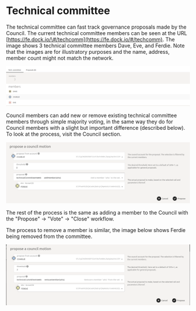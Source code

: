 # Technical committee

The technical committee can fast track governance proposals made by the Council. The current technical committee members can be seen at the URL [https://fe.dock.io/\#/techcomm](https://fe.dock.io/#/techcomm). The image shows 3 technical committee members Dave, Eve, and Ferdie. Note that the images are for illustratory purposes and the name, address, member count might not match the network.

![](../../../../.gitbook/assets/tech-comm-member-list.png)



Council members can add new or remove existing technical committee members through simple majority voting, in the same way they do for Council members with a slight but important difference \(described below\). To look at the process, visit the Council section.

![](../../../../.gitbook/assets/propose-techcomm-add.png)

The rest of the process is the same as adding a member to the Council with the "Propose" -&gt; "Vote" -&gt; "Close" workflow.

The process to remove a member is similar, the image below shows Ferdie being removed from the committee.

![](../../../../.gitbook/assets/propose-techcomm-remove.png)

